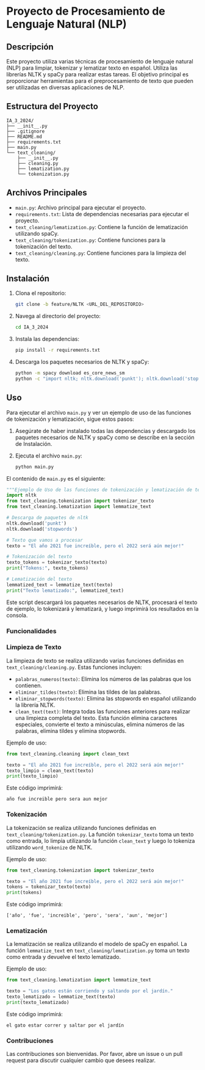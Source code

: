 # Proyecto de Procesamiento de Lenguaje Natural (NLP)

## Descripción

Este proyecto utiliza varias técnicas de procesamiento de lenguaje natural (NLP) para limpiar, tokenizar y lematizar texto en español. Utiliza las librerías NLTK y spaCy para realizar estas tareas. El objetivo principal es proporcionar herramientas para el preprocesamiento de texto que pueden ser utilizadas en diversas aplicaciones de NLP.

## Estructura del Proyecto

```
IA_3_2024/
├── __init__.py
├── .gitignore
├── README.md
├── requirements.txt
├── main.py
└── text_cleaning/
    ├── __init__.py
    ├── cleaning.py
    ├── lematization.py
    └── tokenization.py
```

## Archivos Principales

- `main.py`: Archivo principal para ejecutar el proyecto.
- `requirements.txt`: Lista de dependencias necesarias para ejecutar el proyecto.
- `text_cleaning/lematization.py`: Contiene la función de lematización utilizando spaCy.
- `text_cleaning/tokenization.py`: Contiene funciones para la tokenización del texto.
- `text_cleaning/cleaning.py`: Contiene funciones para la limpieza del texto.

## Instalación

1. Clona el repositorio:
    ```sh
    git clone -b feature/NLTK <URL_DEL_REPOSITORIO>
    ```
2. Navega al directorio del proyecto:
    ```sh
    cd IA_3_2024
    ```
3. Instala las dependencias:
    ```sh
    pip install -r requirements.txt
    ```

4. Descarga los paquetes necesarios de NLTK y spaCy:
    ```sh
    python -m spacy download es_core_news_sm
    python -c "import nltk; nltk.download('punkt'); nltk.download('stopwords')"
    ```

## Uso

Para ejecutar el archivo `main.py` y ver un ejemplo de uso de las funciones de tokenización y lematización, sigue estos pasos:

1. Asegúrate de haber instalado todas las dependencias y descargado los paquetes necesarios de NLTK y spaCy como se describe en la sección de Instalación.

2. Ejecuta el archivo `main.py`:
    ```sh
    python main.py
    ```

El contenido de `main.py` es el siguiente:

```python
"""Ejemplo de Uso de las funciones de tokenización y lematización de texto"""
import nltk
from text_cleaning.tokenization import tokenizar_texto
from text_cleaning.lematization import lemmatize_text

# Descarga de paquetes de nltk
nltk.download('punkt')
nltk.download('stopwords')

# Texto que vamos a procesar
texto = "El año 2021 fue increíble, pero el 2022 será aún mejor!"

# Tokenización del texto
texto_tokens = tokenizar_texto(texto)
print("Tokens:", texto_tokens)

# Lematización del texto
lemmatized_text = lemmatize_text(texto)
print("Texto lematizado:", lemmatized_text)
```

Este script descargará los paquetes necesarios de NLTK, procesará el texto de ejemplo, lo tokenizará y lematizará, y luego imprimirá los resultados en la consola.


### Funcionalidades

### Limpieza de Texto
La limpieza de texto se realiza utilizando varias funciones definidas en `text_cleaning/cleaning.py`. Estas funciones incluyen:

- `palabras_numeros(texto)`: Elimina los números de las palabras que los contienen.
- `eliminar_tildes(texto)`: Elimina las tildes de las palabras.
- `eliminar_stopwords(texto)`: Elimina las stopwords en español utilizando la librería NLTK.
- `clean_text(text)`: Integra todas las funciones anteriores para realizar una limpieza completa del texto. Esta función elimina caracteres especiales, convierte el texto a minúsculas, elimina números de las palabras, elimina tildes y elimina stopwords.

Ejemplo de uso:
```python
from text_cleaning.cleaning import clean_text

texto = "El año 2021 fue increíble, pero el 2022 será aún mejor!"
texto_limpio = clean_text(texto)
print(texto_limpio)
```

Este código imprimirá:
```
año fue increible pero sera aun mejor
```

### Tokenización
La tokenización se realiza utilizando funciones definidas en `text_cleaning/tokenization.py`. La función `tokenizar_texto` toma un texto como entrada, lo limpia utilizando la función `clean_text` y luego lo tokeniza utilizando `word_tokenize` de NLTK. 

Ejemplo de uso:
```python
from text_cleaning.tokenization import tokenizar_texto

texto = "El año 2021 fue increíble, pero el 2022 será aún mejor!"
tokens = tokenizar_texto(texto)
print(tokens)
```

Este código imprimirá:
```
['año', 'fue', 'increible', 'pero', 'sera', 'aun', 'mejor']
```

### Lematización
La lematización se realiza utilizando el modelo de spaCy en español. La función `lemmatize_text` en `text_cleaning/lematization.py` toma un texto como entrada y devuelve el texto lematizado.

Ejemplo de uso:
```python
from text_cleaning.lematization import lemmatize_text

texto = "Los gatos están corriendo y saltando por el jardín."
texto_lematizado = lemmatize_text(texto)
print(texto_lematizado)
```

Este código imprimirá:
```
el gato estar correr y saltar por el jardín
```

### Contribuciones
Las contribuciones son bienvenidas. Por favor, abre un issue o un pull request para discutir cualquier cambio que desees realizar.

